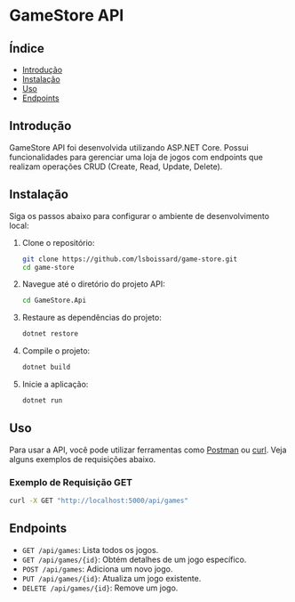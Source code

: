 # GameStore API

## Índice

- [Introdução](#introdução)
- [Instalação](#instalação)
- [Uso](#uso)
- [Endpoints](#endpoints)

## Introdução

GameStore API foi desenvolvida utilizando ASP.NET Core. Possui funcionalidades para gerenciar uma loja de jogos com endpoints que realizam operações CRUD (Create, Read, Update, Delete).

## Instalação

Siga os passos abaixo para configurar o ambiente de desenvolvimento local:

1. Clone o repositório:
    ```bash
    git clone https://github.com/lsboissard/game-store.git
    cd game-store
    ```

2. Navegue até o diretório do projeto API:
    ```bash
    cd GameStore.Api
    ```

3. Restaure as dependências do projeto:
    ```bash
    dotnet restore
    ```

4. Compile o projeto:
    ```bash
    dotnet build
    ```

5. Inicie a aplicação:
    ```bash
    dotnet run
    ```

## Uso

Para usar a API, você pode utilizar ferramentas como [Postman](https://www.postman.com/) ou [curl](https://curl.se/). Veja alguns exemplos de requisições abaixo.

### Exemplo de Requisição GET

```bash
curl -X GET "http://localhost:5000/api/games"
```

## Endpoints

- `GET /api/games`: Lista todos os jogos.
- `GET /api/games/{id}`: Obtém detalhes de um jogo específico.
- `POST /api/games`: Adiciona um novo jogo.
- `PUT /api/games/{id}`: Atualiza um jogo existente.
- `DELETE /api/games/{id}`: Remove um jogo.